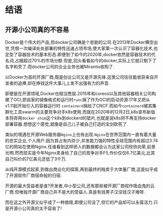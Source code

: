 # 结语

## 开源小公司真的不容易

Docker是个伟大的产品,但docker公司确是个悲剧的公司.在2013年Docker横空出世,凭借一次编译处处部署的特性迅速占领市场,使大家第一次认识了容器化技术,也定型了容器技术的基本形态.即便到了如今的2020年,docker依然是容器技术的代名词,占据超过70%的市场分额.但是,回头看看如今的docker,实际上它就只剩下了名字和壳了.而docker公司的企业业务也被Mirantis收购了.

以Docker为首的开源厂商,既是创业公司又是开源先锋.这类公司往往能收获来自开发者的追捧,却在挣钱这件大事儿上发不出强有力的声音.

即便是在开源领域,Docker也相当憋屈.2015年和coreos以及其他容器相关公司构建了OCI,把自家的镜像格式和运行时`runc`捐了作为OCI的启动资源.17年又把从v1.11起开始引入的容器运行时 `containerd`捐给了CNCF.而如今`containerd`被其集群化工具swarm的主要竞争对手k8s使用,而就在2020年的12月2日,k8s宣布新版本将弃用`docker shim`这个k8s到dockerd的垫片,也就是说k8s将不再支持docker部署容器.想想这个感觉,就像是自己儿子被自己打造的宝剑砍死了.

类似的境遇在开源Web服务器`Nginx`上也有出现.`Nginx`在世界范围内一直有着大量的忠实企业,个人用户.因为其占有内存少,并发能力强的特性全球范围内有超过3.74亿的网站在使用Nginx.任谁看到这样骄人的数据都会认为这家公司欣欣向荣,前景光明.然而现实是今年Nginx卖身给了自己的竞争对手F5,作价仅仅6.7亿美元,比其自己叫价的7亿美元还低了3千万.

从纯开源模式起家,到做出商业化的探索,再到最终的贱卖于大体量厂商,这是似乎成了开源软件厂商宿命般的归宿.

开源的最大受益者是谁?开发者,中小型公司,还有那些被开源厂商视作吸血鬼的云厂商.但唯独开源厂商自己并不是大的受益人.真是有钱男子汉没钱汉子难呀.

而在这之外开源又似乎成了一种救赎,即便公司没了,但它的产品却可以永葆活力.只是开源小公司真的太不容易了!
